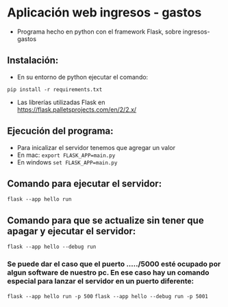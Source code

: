# Aplicación web ingresos - gastos
- Programa hecho en python con el framework Flask, sobre ingresos-gastos

## Instalación:
- En su entorno de python ejecutar el comando:
```
pip install -r requirements.txt
```
- Las librerías utilizadas Flask en https://flask.palletsprojects.com/en/2/2.x/

## Ejecución del programa:
- Para inicalizar el servidor tenemos que agregar un valor
- En mac: ```export FLASK_APP=main.py```
- En windows ```set FLASK_APP=main.py```

## Comando para ejecutar el servidor:
```flask --app hello run```
## Comando para que se actualize sin tener que apagar y ejecutar el servidor:
```flask --app hello --debug run```
### Se puede dar el caso que el puerto ...../5000 esté ocupado por algun software de nuestro pc. En ese caso hay un comando especial para lanzar el servidor en un puerto diferente:
```flask --app hello run -p 500```
```flask --app hello --debug run -p 5001```